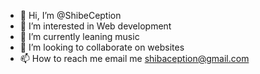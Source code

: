 - 👋 Hi, I’m @ShibeCeption
- 👀 I’m interested in Web development
- 🌱 I’m currently leaning music
- 💞️ I’m looking to collaborate on websites
- 📫 How to reach me email me shibaception@gmail.com

<!---
ShibeCeption/ShibeCeption is a ✨ special ✨ repository because its `README.md` (this file) appears on your GitHub profile.
You can click the Preview link to take a look at your changes.
--->
